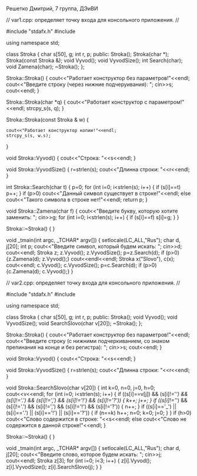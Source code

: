 Решетко Дмитрий, 7 группа, ДЭиВИ

// var1.cpp: определяет точку входа для консольного приложения.
//

#include "stdafx.h"
#include <iostream>

using namespace std;

class Stroka
{
	char s[50], g; int r, p;
public:
	Stroka();
	Stroka(char *);
	Stroka(const Stroka &);
	void Vyvod();
	void VyvodSize();
	int Search(char);
	void Zamena(char);
	~Stroka();
};

Stroka::Stroka()
{
	cout<<"Работает конструктор без параметров!"<<endl;
	cout<<"Введите строку (через нижние подчеруивания): ";
	cin>>s; cout<<endl;
}

Stroka::Stroka(char *q)
{
	cout<<"Работает конструктор с параметром!"<<endl;
	strcpy_s(s, q);
}

Stroka::Stroka(const Stroka & w)
{
	
	cout<<"Работает конструктор копии!"<<endl;
	strcpy_s(s, w.s);
}

void Stroka::Vyvod()
{
	cout<<"Строка: "<<s<<endl;
}

void Stroka::VyvodSize()
{
	r=strlen(s);
	cout<<"Длиннa строки: "<<r<<endl;
}

int Stroka::Search(char t)
{
	p=0;
	for (int i=0; i<strlen(s); i++)
	{
		if (s[i]==t) p++;
	}
	if (p>0) cout<<"Данный символ существует в строке!"<<endl;
	else cout<<"Такого символа в строке нет!"<<endl;
	return p;
}


void Stroka::Zamena(char f)
{
	cout<<"Введите букву, которую хотите заменить: "; cin>>g;
	for (int i=0; i<strlen(s); i++)
	{
		if (s[i]==f) s[i]=g;
	}
}

Stroka::~Stroka()
{
}

void _tmain(int argc, _TCHAR* argv[])
{
	setlocale(LC_ALL,"Rus");
	char d, j[20]; int p;
	cout<<"Введите символ, который будем искать: "; cin>>d; cout<<endl;
	Stroka z;
	z.Vyvod();
	z.VyvodSize();
	p=z.Search(d);
	if (p>0)
	{z.Zamena(d);
	z.Vyvod();}
	cout<<endl<<endl;
	Stroka x("Slovo"), c(x);
	cout<<endl;
	c.Vyvod();
	c.VyvodSize();
	p=c.Search(d);
	if (p>0)
	{c.Zamena(d);
	c.Vyvod();}
}





// var2.cpp: определяет точку входа для консольного приложения.
//

#include "stdafx.h"
#include <iostream>

using namespace std;

class Stroka
{
	char s[50], g; int r, p;
public:
	Stroka();
	void Vyvod();
	void VyvodSize();
	void SearchSlovo(char v[20]);
	~Stroka();
};

Stroka::Stroka()
{
	cout<<"Работает конструктор без параметров!"<<endl;
	cout<<"Введите строку (с нижними подчеркиванием, со знаком препинания на конце и без регистра): ";
	cin>>s; cout<<endl;
}

void Stroka::Vyvod()
{
	cout<<"Строка: "<<s<<endl;
}

void Stroka::VyvodSize()
{
	r=strlen(s);
	cout<<"Длиннa строки: "<<r<<endl;
}

void Stroka::SearchSlovo(char v[20])
{
	int k=0, n=0, j=0, h=0;
	cout<<v<<endl;
	for (int i=0; i<strlen(s); i++)
	{
		if ((s[i]==v[j]) && (s[i]!='_') && (s[i]!='.') && (s[i]!=',') && (s[i]!='!') && (s[i]!='?')) { k++; j++; }
		if ((s[i]!='_') && (s[i]!='.') && (s[i]!=',') && (s[i]!='!') && (s[i]!='?')) { n++; }
		if ((s[i]=='_') || (s[i]=='.') || (s[i]=='!') || (s[i]=='?')) { if (n==k) h++; n=0; k=0; j=0; }
	}
	if (h>0) cout<<"Слово содержится в строке: "<<s<<endl;
	else cout<<"Слово не содержится в данной строке!"<<endl;
}

Stroka::~Stroka()
{
}

void _tmain(int argc, _TCHAR* argv[])
{
	setlocale(LC_ALL,"Rus");
	char d, j[20];
	cout<<"Введите слово, которое будем искать: "; cin>>j; cout<<endl;
	Stroka z[3];
	for (int i=0; i<3; i++)
	{
	z[i].Vyvod();
	z[i].VyvodSize();
	z[i].SearchSlovo(j);
	}
}


